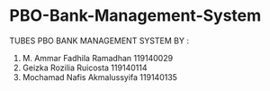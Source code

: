 # PBO-Bank-Management-System
TUBES PBO BANK MANAGEMENT SYSTEM BY :
1. M. Ammar Fadhila Ramadhan 119140029
2. Geizka Rozilia Ruicosta 119140114
3. Mochamad Nafis Akmalussyifa 119140135
